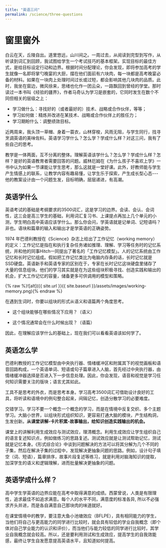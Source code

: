 ```yaml
---
title: "英语三问"
permalink: /science/three-questions
---
```


# 窗里窗外
白云在天，丘陵自出。道里悠远，山川间之。一周过去，从阅读到完型到写作，从听读到词汇到回顾，我试图给学生一个考试技巧的基本框架。实现目标的最佳方式，是给目标设定行动和边界。根据时间分配理论，你会发现，即将参加高考的学生就像一名即将掌勺晚宴的大厨，摆在他们面前有六块肉，每一块都是高考晚宴必备的材料。如果在一块肉上处理时间过长或过短，都会影响其他几块肉的品质。此时，我坐在窗边，微风徐来，思绪也化作一团云朵，一路飘回到曾经的学堂。那时读过一本书叫《经验的疆界》，作者马奇认为学习是嵌套的，它同时发生在数个不同但相关的层级之上：

- 学习做什么：寻找好的（或者最好的）技术、战略或合作伙伴，等等；
- 学习如何做：精炼并改进在某技术、战略或合作伙伴上的胜任力；
- 学习期盼什么：调整绩效目标。

近两周来，我头顶一草帽、身着一蓑衣，山林穿梭，风雨无阻，与学生同行，找寻烹调英语的美味佐料。英语学习学什么？怎么学？学成什么样？对这三问，我有了些自己的思考。

教学是一体两面，互不分离的整体。理解英语该学什么？怎么学？学成什么样？怎样？是好的英语教育者需要回答的问题。威林厄姆在《为什么孩子不喜欢上学》一书中认为如果一节课能让学生思考，那么这就是一堂好课。此外，好教师能与学生产生情感上的联系，让教学内容有趣易懂，让学生乐于探索，产生成长型心态--- 他的教案设计由一个问题生发，目标明确，层层递进，有高潮。

## 英语学什么   

英语考试的基础是考纲要求的3500词汇，这是学习的边界。会读、会认、会词性，这三会是高三学生的基础，利用词汇复习书、上课提点再加上几个单元的小测，学生明白高中英语应该学什么。那么你会问，学英语就是记单词、记短语吗？非也。语块和篇章的输入和输出才是学英语的正确姿势。

1974 年巴德利教授在《Science》杂志上给出了工作记忆（working memory）的定义：工作记忆是指在和执行复杂任务诸如推理、理解、学习等任务时的记忆系统，并和他的同事Hitch一同提出了著名的「工作记忆模型」。人的记忆系统由工作记忆和长时记忆组成。假如把工作记忆类比为电脑内存条的话，长时记忆就是SSD硬盘。英语新手和英语专家的区别在于，专家在长时记忆这块硬盘里储存了大量的信息组块。他们的学习其实就是在为这些组块积极寻找、创造实践和输出的机会，扩大工作记忆的容量，储备更多可供调用的模型和策略。

{% raw %}![alt]({{ site.url }}{{ site.baseurl }}/assets/images/working-memory.png){% endraw %}

在遇到生词时，你要以组块的形式从语义和语篇两个角度思考。

- 这个组块能够在哪些情况下应用？（语义）

- 这个情况通常会在什么时候出现？（语篇）

因此，在理解应该学什么的基础上，现在我们可以看看英语该如何学了。


## 英语怎么学

巴德利教授的工作记忆模型由中央执行器、情绪缓冲区和附属其下的视觉画板和语音回路构成，一个英语单词、短语或句子篇章进入人脑，首先经过中央执行器，由情绪缓冲器选择是否进入下一步信息处理。因此，你会发现，语音和视觉是学习任何知识需要关注的版块；语言尤其如此。


工具不是思考的外衣，而是思考本身。学习高考3500词汇可借助设计良好的工具，将听读和语境中的例句整合起来，间隔记忆，创造分散学习的必要难度。

交错学习。学习不要一个概念一个概念的学习，而是在情境中反复交织、多个主题学习。大脑小世界，以组块形式组织知识，更容易打通大脑的模块，产生结构洞，生发创新。**从课堂讲解-卡片积累-故事输出，给知识创造实践输出的机会。**

课堂上的讲解利用生成效应与测试效应，理清概念。利用生成效应让学生组织自己的语言复述知识点，例如做练习的思路复述。测试效应就是让测试帮助记忆，测试就是记忆本身。《形式综合论》中谈到问题解决的方法可以将其分解为几个不同的子集，然后在解决子集的过程中，发现解决更抽象问题的思路。例如，设计句子填空（词、短语），篇章排序，故事片段复述等练习，就是利用对脑海知识的提取，加深学生的语义和逻辑理解，进而批量解决更抽象的问题。

## 英语学成什么样？

高中学生学英语的边界应能在高考中取得满意的成绩。西蒙曾说，人类是有限理性，追求最佳不如追求满意。每个人的水平不同，满意度的标准各异, 所以不必强求齐头并进，而是各自满意自己那块肉的味道就好。

在课堂情境中的教学，要注意大鱼小池塘效应（BFLPE），具有相同能力的学生，当他们将自己与更高能力的同学进行比较时，就会具有较低的学业自我概念（即个体对自己学业能力的认识和评价），而当他们与能力较低的同学进行比较时，其学业自我概念就会较高。所以，还是要利用测试和生成效应，提高学生的自我效能感，最终让学生自发愿意提高英语水平，且知道如何提高。






